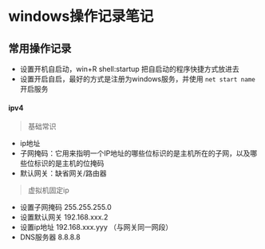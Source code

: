# windows操作记录笔记
## 常用操作记录
- 设置开机自启动，win+R shell:startup 把自启动的程序快捷方式放进去
- 设置开启自启，最好的方式是注册为windows服务，并使用 `net start name` 开启服务



#### ipv4

> 基础常识

-   ip地址
-   子网掩码：它用来指明一个IP地址的哪些位标识的是主机所在的子网，以及哪些位标识的是主机的位掩码
-   默认网关：缺省网关/路由器



> 虚拟机固定ip

- 设置子网掩码 255.255.255.0
- 设置默认网关 192.168.xxx.2
- 设置ip地址 192.168.xxx.yyy （与网关同一网段）
- DNS服务器 8.8.8.8